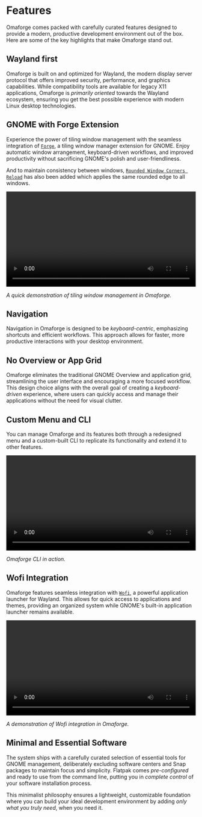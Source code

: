 # Features

Omaforge comes packed with carefully curated features designed to provide a modern, productive development environment out of the box. Here are some of the key highlights that make Omaforge stand out.

## Wayland first

Omaforge is built on and optimized for Wayland, the modern display server protocol that offers improved security, performance, and graphics capabilities. While compatibility tools are available for legacy X11 applications, Omaforge is _primarily oriented_ towards the Wayland ecosystem, ensuring you get the best possible experience with modern Linux desktop technologies.

## GNOME with Forge Extension

Experience the power of tiling window management with the seamless integration of [`Forge`](https://github.com/forge-ext/forge), a tiling window manager extension for GNOME. Enjoy automatic window arrangement, keyboard-driven workflows, and improved productivity without sacrificing GNOME's polish and user-friendliness.

And to maintain consistency between windows, [`Rounded Window Corners Reload`](https://github.com/flexagoon/rounded-window-corners) has also been added which applies the same rounded edge to all windows.

<video controls width="100%" height="auto" preload="metadata">
  <source src="/videos/omaforge/ow.webm" type="video/webm" />
  <p>Your browser doesn't support HTML5 video. <a href="/videos/omaforge/ow.webm">Download the video</a> instead.</p>
</video>
<p class="text-center">
  <i>A quick demonstration of tiling window management in Omaforge.</i>
</p>

## Navigation

Navigation in Omaforge is designed to be _keyboard-centric_, emphasizing shortcuts and efficient workflows. This approach allows for faster, more productive interactions with your desktop environment.

## No Overview or App Grid

Omaforge eliminates the traditional GNOME Overview and application grid, streamlining the user interface and encouraging a more focused workflow. This design choice aligns with the overall goal of creating a _keyboard-driven_ experience, where users can quickly access and manage their applications without the need for visual clutter.

## Custom Menu and CLI

You can manage Omaforge and its features both through a redesigned menu and a custom-built CLI to replicate its functionality and extend it to other features.

<video controls width="100%" height="auto" preload="metadata">
  <source src="/videos/omaforge/cli.webm" type="video/webm" />
  <p>Your browser doesn't support HTML5 video. <a href="/videos/omaforge/cli.webm">Download the video</a> instead.</p>
</video>
<p class="text-center">
  <i>Omaforge CLI in action.</i>
</p>

## Wofi Integration

Omaforge features seamless integration with [`Wofi`](https://hg.sr.ht/~scoopta/wofi), a powerful application launcher for Wayland. This allows for quick access to applications and themes, providing an organized system while GNOME's built-in application launcher remains available.

<video controls width="100%" height="auto" preload="metadata">
  <source src="/videos/omaforge/wofi.webm" type="video/webm" />
  <p>Your browser doesn't support HTML5 video. <a href="/videos/omaforge/wofi.webm">Download the video</a> instead.</p>
</video>
<p class="text-center">
  <i>A demonstration of Wofi integration in Omaforge.</i>
</p>

## Minimal and Essential Software

The system ships with a carefully curated selection of essential tools for GNOME management, deliberately excluding software centers and Snap packages to maintain focus and simplicity. Flatpak comes _pre-configured_ and ready to use from the command line, putting you in _complete control_ of your software installation process.

This minimalist philosophy ensures a lightweight, customizable foundation where you can build your ideal development environment by adding _only what you truly need_, when you need it.
